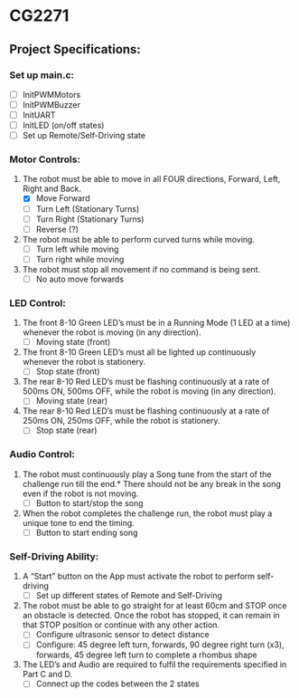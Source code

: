 # CG2271

## Project Specifications:

### Set up main.c:
- [ ] InitPWMMotors
- [ ] InitPWMBuzzer
- [ ] InitUART
- [ ] InitLED (on/off states)
- [ ] Set up Remote/Self-Driving state

### Motor Controls:
1. The robot must be able to move in all FOUR directions, Forward, Left, Right and Back.
    - [x] Move Forward 
    - [ ] Turn Left (Stationary Turns)
    - [ ] Turn Right (Stationary Turns)
    - [ ] Reverse (?)
2. The robot must be able to perform curved turns while moving.
    - [ ] Turn left while moving
    - [ ] Turn right while moving
3. The robot must stop all movement if no command is being sent.
    - [ ] No auto move forwards

### LED Control:
1. The front 8-10 Green LED’s must be in a Running Mode (1 LED at a time) whenever the robot is moving (in any direction).
    - [ ] Moving state (front)
2. The front 8-10 Green LED’s must all be lighted up continuously whenever the robot is stationery.
    - [ ] Stop state (front)
3. The rear 8-10 Red LED’s must be flashing continuously at a rate of 500ms ON, 500ms OFF, while the robot is moving (in any direction).
    - [ ] Moving state (rear)
4. The rear 8-10 Red LED’s must be flashing continuously at a rate of 250ms ON, 250ms OFF, while the robot is stationery.
    - [ ] Stop state (rear)

### Audio Control:
1. The robot must continuously play a Song tune from the start of the challenge run till the end.* There should not be any break in the song even if the robot is not moving.
    - [ ] Button to start/stop the song
2. When the robot completes the challenge run, the robot must play a unique tone to end the timing.
    - [ ] Button to start ending song

### Self-Driving Ability:
1. A “Start” button on the App must activate the robot to perform self-driving
    - [ ] Set up different states of Remote and Self-Driving
2. The robot must be able to go straight for at least 60cm and STOP once an obstacle is detected. Once the robot has stopped, it can remain in that STOP position or continue with any other action.
    - [ ] Configure ultrasonic sensor to detect distance
    - [ ] Configure: 45 degree left turn, forwards, 90 degree right turn (x3), forwards, 45 degree left turn to complete a rhombus shape
3. The LED’s and Audio are required to fulfil the requirements specified in Part C and D.
    - [ ] Connect up the codes between the 2 states

